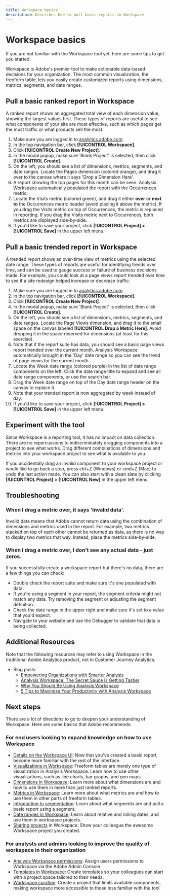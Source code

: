 ```yaml
---
title: Workspace basics
description: Describes how to pull basic reports in Workspace
---
```


# Workspace basics

If you are not familiar with the Workspace tool yet, here are some tips to get you started.

Workspace is Adobe's premier tool to make actionable data-based decisions for your organization. The most common visualization, the freeform table, lets you easily create customized reports using dimensions, metrics, segments, and date ranges.

## Pull a basic ranked report in Workspace

A ranked report shows an aggregated total view of each dimension value, showing the largest values first. These types of reports are useful to see what components of your site are most effective, such as which pages get the most traffic or what products sell the most.

1. Make sure you are logged in to [analytics.adobe.com](https://analytics.adobe.com).
1. In the top navigation bar, click **[!UICONTROL Workspace]**.
1. Click **[!UICONTROL Create New Project]**.
1. In the modal popup, make sure 'Blank Project' is selected, then click **[!UICONTROL Create]**.
1. On the left, you should see a list of dimensions, metrics, segments, and date ranges. Locate the Pages dimension (colored orange), and drag it over to the canvas where it says 'Drop a Dimension Here'.
1. A report showing the top pages for this month can be seen. Analysis Workspace automatically populated the report with the [Occurrences](https://docs.adobe.com/content/help/en/analytics/components/variables/metrics/metrics-occurrences.html) metric.
1. Locate the Visits metric (colored green), and drag it either **over** or **next to** the Occurrences metric header (avoid placing it above the metric). If you drag the Visits metric on top of Occurrences, the metric is replaced in reporting. If you drag the Visits metric next to Occurrences, both metrics are displayed side-by-side.
1. If you'd like to save your project, click **[!UICONTROL Project] > [!UICONTROL Save]** in the upper left menu.

## Pull a basic trended report in Workspace

A trended report shows an over-time view of metrics using the selected date range. These types of reports are useful for identifying trends over time, and can be used to gauge success or failure of business decisions made. For example, you could look at a page views report trended over time to see if a site redesign helped increase or decrease traffic.

1. Make sure you are logged in to [analytics.adobe.com](https://analytics.adobe.com).
1. In the top navigation bar, click **[!UICONTROL Workspace]**.
1. Click **[!UICONTROL Create New Project]**.
1. In the modal popup, make sure 'Blank Project' is selected, then click **[!UICONTROL Create]**.
1. On the left, you should see a list of dimensions, metrics, segments, and date ranges. Locate the Page Views dimension, and drag it to the small space on the canvas labeled **[!UICONTROL Drop a Metric Here]**. Avoid dropping it in the space reserved for dimensions (at least for this exercise).
1. Note that if the report suite has data, you should see a basic page views report trended over the current month. Analysis Workspace automatically brought in the 'Day' date range so you can see the trend of page views for the current month.
1. Locate the Week date range (colored purple) in the list of date range components on the left. Click the date range title to expand and see all date range components, or use the search bar.
1. Drag the Week date range on top of the Day date range header on the canvas to replace it.
1. Note that your trended report is now aggregated by week instead of day.
1. If you'd like to save your project, click **[!UICONTROL Project] > [!UICONTROL Save]** in the upper left menu.

## Experiment with the tool

Since Workspace is a reporting tool, it has no impact on data collection. There are no repercussions to indiscriminately dragging components into a project to see what works. Drag different combinations of dimensions and metrics into your workspace project to see what is available to you.

If you accidentally drag an invalid component to your workspace project or would like to go back a step, press ctrl+Z (Windows) or cmd+Z (Mac) to undo the last action made. You can also start with a clean slate by clicking **[!UICONTROL Project] > [!UICONTROL New]** in the upper left menu.

## Troubleshooting

### When I drag a metric over, it says 'Invalid data'.

Invalid data means that Adobe cannot return data using the combination of dimensions and metrics used in the report. For example, two metrics stacked on top of each other cannot be returned as data, as there is no way to display two metrics that way. Instead, place the metrics side-by-side.

### When I drag a metric over, I don't see any actual data - just zeros.

If you successfully create a workspace report but there's no data, there are a few things you can check:

* Double check the report suite and make sure it's one populated with data.
* If you're using a segment in your report, the segment criteria might not match any data. Try removing the segment or adjusting the segment definition.
* Check the date range in the upper right and make sure it's set to a value that you'd expect.
* Navigate to your website and use the Debugger to validate that data is being collected.

## Additional Resources

Note that the following resources may refer to using Workspace in the traditional Adobe Analytics product, not in Customer Journey Analytics.

* Blog posts:
  * [Empowering Organizations with Smarter Analysis](https://theblog.adobe.com/adobe-analytics-fall-2016-release-empowering-organizations-smarter-analysis/)
  * [Analysis Workspace: The Secret Sauce is Getting Tastier](https://theblog.adobe.com/analysis-workspace-secret-sauce-getting-tastier/)
  * [Why You Should Be Using Analysis Workspace](https://theblog.adobe.com/why-you-should-be-using-analysis-workspace-in-adobe-analytics/)
  * [5 Tips to Maximize Your Productivity with Analysis Workspace](https://theblog.adobe.com/5-tips-maximize-productivity-analysis-workspace/)

## Next steps

There are a lot of directions to go to deepen your understanding of Workspace. Here are some basics that Adobe recommends:

### For end users looking to expand knowledge on how to use Workspace

* [Details on the Workspace UI](https://docs.adobe.com/content/help/en/analytics/analyze/analysis-workspace/build-workspace-project/t-freeform-project.html): Now that you've created a basic report, become more familiar with the rest of the interface.
* [Visualizations in Workspace](https://docs.adobe.com/content/help/en/analytics/analyze/analysis-workspace/visualizations/freeform-analysis-visualizations.html): Freeform tables are merely one type of visualization in Analysis Workspace. Learn how to use other visualizations, such as line charts, bar graphs, and geo maps.
* [Dimensions in Workspace](https://docs.adobe.com/content/help/en/analytics/analyze/analysis-workspace/components/dimensions/t-breakdown-fa.html): Learn more about what dimensions are and how to use them in more than just ranked reports.
* [Metrics in Workspace](https://docs.adobe.com/content/help/en/analytics/analyze/analysis-workspace/components/apply-create-metrics.html): Learn more about what metrics are and how to use them in other parts of freeform tables.
* [Introduction to segmentation](https://docs.adobe.com/content/help/en/analytics/analyze/analysis-workspace/components/t-freeform-project-segment.html): Learn about what segments are and pull a basic report using a segment.
* [Date ranges in Workspace](https://docs.adobe.com/content/help/en/analytics/analyze/analysis-workspace/components/calendar-date-ranges/calendar.html): Learn about relative and rolling dates, and use them in workspace projects.
* [Sharing projects](https://docs.adobe.com/content/help/en/analytics/analyze/analysis-workspace/curate-share/curate.html) in Workspace: Show your colleague the awesome Workspace project you created.

### For analysts and admins looking to improve the quality of workspace in their organization

* [Analysis Workspace permissions](https://docs.adobe.com/content/help/en/core-services/interface/manage-users-and-products/admin-getting-started.html): Assign users permissions to Workspace via the Adobe Admin Console.
* [Templates in Workspace](https://docs.adobe.com/content/help/en/analytics/analyze/analysis-workspace/build-workspace-project/starter-projects.html): Create templates so your colleagues can start with a project space tailored to their needs.
* [Workspace curation](https://docs.adobe.com/content/help/en/analytics/analyze/analysis-workspace/curate-share/curate.html): Create a project that limits available components, making workspace more accessible to those less familiar with the tool
